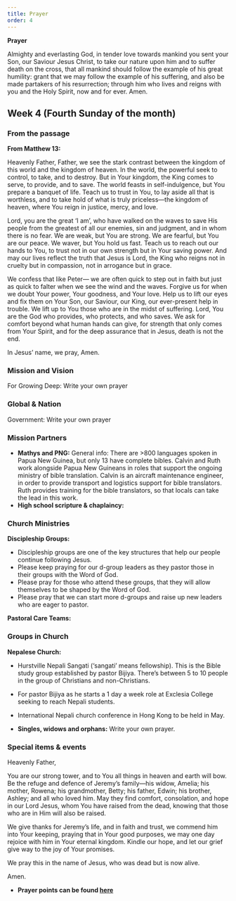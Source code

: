 ```yaml
---
title: Prayer
order: 4
---
```

**Prayer**

Almighty and everlasting God, in tender love towards mankind you sent your Son, our Saviour Jesus Christ, to take our nature upon him and to suffer death on the cross, that all mankind should follow the example of his great humility: grant that we may follow the example of his suffering, and also be made partakers of his resurrection; through him who lives and reigns with you and the Holy Spirit, now and for ever. Amen.



## Week 4 (Fourth Sunday of the month)

### From the passage ###
**From Matthew 13:**

Heavenly Father,
Father, we see the stark contrast between the kingdom of this world and the kingdom of heaven. In the world, the powerful seek to control, to take, and to destroy. But in Your kingdom, the King comes to serve, to provide, and to save. The world feasts in self-indulgence, but You prepare a banquet of life. Teach us to trust in You, to lay aside all that is worthless, and to take hold of what is truly priceless—the kingdom of heaven, where You reign in justice, mercy, and love.

Lord, you are the great ‘I am’, who have walked on the waves to save His people from the greatest of all our enemies, sin and judgment, and in whom there is no fear. 
We are weak, but You are strong. We are fearful, but You are our peace. We waver, but You hold us fast. Teach us to reach out our hands to You, to trust not in our own strength but in Your saving power. And may our lives reflect the truth that Jesus is Lord, the King who reigns not in cruelty but in compassion, not in arrogance but in grace.

We confess that like Peter— we are often quick to step out in faith but just as quick to falter when we see the wind and the waves. Forgive us for when we doubt Your power, Your goodness, and Your love. Help us to lift our eyes and fix them on Your Son, our Saviour, our King, our ever-present help in trouble.
We lift up to You those who are in the midst of suffering. Lord, You are the God who provides, who protects, and who saves. We ask for comfort beyond what human hands can give, for strength that only comes from Your Spirit, and for the deep assurance that in Jesus, death is not the end.

In Jesus’ name, we pray,
Amen.

### Mission and Vision ###
For Growing Deep: Write your own prayer
  
### Global & Nation ###
Government: Write your own prayer

### Mission Partners ###
- **Mathys and PNG:** General info: There are >800 languages spoken in Papua New Guinea, but only 13 have complete bibles. Calvin and Ruth work alongside Papua New Guineans in roles that support the ongoing ministry of bible translation. Calvin is an aircraft maintenance engineer, in order to provide transport and logistics support for bible translators. Ruth provides training for the bible translators, so that locals can take the lead in this work. 
- **High school scripture & chaplaincy:**


### Church Ministries ###
**Discipleship Groups:**
- Discipleship groups are one of the key structures that help our people continue following Jesus. 
- Please keep praying for our d-group leaders as they pastor those in their groups with the Word of God. 
- Please pray for those who attend these groups, that they will allow themselves to be shaped by the Word of God. 
- Please pray that we can start more d-groups and raise up new leaders who are eager to pastor.

**Pastoral Care Teams:**

### Groups in Church ###
**Nepalese Church:**
- Hurstville Nepali Sangati (‘sangati’ means fellowship). This is the Bible study group established by pastor Bijiya. There’s between 5 to 10 people in the group of Christians and non-Christians.
- For pastor Bijiya as he starts a 1 day a week role at Exclesia College seeking to reach Nepali students.
- International Nepali church conference in Hong Kong to be held in May.  

- **Singles, widows and orphans:** Write your own prayer.


### Special items & events ###
Heavenly Father,

You are our strong tower, and to You all things in heaven and earth will bow. Be the refuge and defence of Jeremy’s family—his widow, Amelia; his mother, Rowena; his grandmother, Betty; his father, Edwin; his brother, Ashley; and all who loved him. May they find comfort, consolation, and hope in our Lord Jesus, whom You have raised from the dead, knowing that those who are in Him will also be raised.  

We give thanks for Jeremy’s life, and in faith and trust, we commend him into Your keeping, praying that in Your good purposes, we may one day rejoice with him in Your eternal kingdom. Kindle our hope, and let our grief give way to the joy of Your promises.  

We pray this in the name of Jesus, who was dead but is now alive.  

Amen.  



- **Prayer points can be found [here](https://stgeorgeshurstville.org.au/prayer)**
